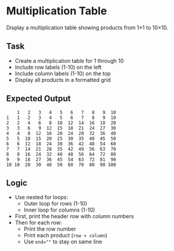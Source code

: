 # Multiplication Table

Display a multiplication table showing products from 1×1 to 10×10.

## Task
- Create a multiplication table for 1 through 10
- Include row labels (1-10) on the left
- Include column labels (1-10) on the top
- Display all products in a formatted grid

## Expected Output
```
    1   2   3   4   5   6   7   8   9  10
1   1   2   3   4   5   6   7   8   9  10
2   2   4   6   8  10  12  14  16  18  20
3   3   6   9  12  15  18  21  24  27  30
4   4   8  12  16  20  24  28  32  36  40
5   5  10  15  20  25  30  35  40  45  50
6   6  12  18  24  30  36  42  48  54  60
7   7  14  21  28  35  42  49  56  63  70
8   8  16  24  32  40  48  56  64  72  80
9   9  18  27  36  45  54  63  72  81  90
10 10  20  30  40  50  60  70  80  90 100
```

## Logic
- Use nested for loops:
  - Outer loop for rows (1-10)
  - Inner loop for columns (1-10)
- First, print the header row with column numbers
- Then for each row:
  - Print the row number
  - Print each product (`row × column`)
  - Use `end=""` to stay on same line
